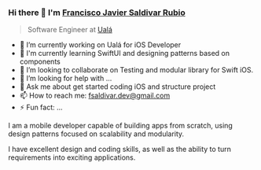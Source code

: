 
### Hi there 👋 I'm [Francisco Javier Saldivar Rubio](https://www.linkedin.com/in/javier-saldivar-86a3b390/)
> Software Engineer at [Ualá]([https://softnep.com](https://www.uala-abc.com.mx/))

- 🔭 I’m currently working on Ualá for iOS Developer
- 🌱 I'm currently learning SwiftUI and designing patterns based on components
- 👯 I’m looking to collaborate on Testing and modular library for Swift iOS.
- 🤔 I’m looking for help with ...
- 💬 Ask me about get started coding iOS and structure project
- 📫 How to reach me: fsaldivar.dev@gmail.com
- ⚡ Fun fact: ...


<div>
 <p>
I am a mobile developer capable of building apps from scratch, using design patterns focused on scalability and modularity.

I have excellent design and coding skills, as well as the ability to turn requirements into exciting applications.
</p>
</div>


